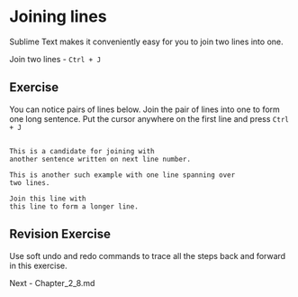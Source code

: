 Joining lines
==============

Sublime Text makes it conveniently easy for you to join two lines into one.

Join two lines - `Ctrl + J`


Exercise
---------

You can notice pairs of lines below. Join the pair of lines into one to form
one long sentence. Put the cursor anywhere on the first line and press
`Ctrl + J`

```

This is a candidate for joining with
another sentence written on next line number.

This is another such example with one line spanning over
two lines.

Join this line with
this line to form a longer line.

```


Revision Exercise
------------------

Use soft undo and redo commands to trace all the steps back and forward in this
exercise.

Next - Chapter_2_8.md
